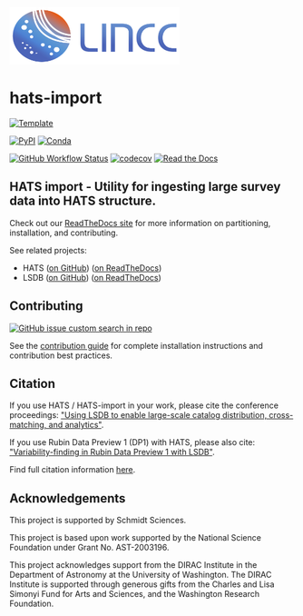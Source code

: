 <img src="https://github.com/astronomy-commons/lsdb/blob/main/docs/lincc-logo.png?raw=true" width="300" height="100">

# hats-import

[![Template](https://img.shields.io/badge/Template-LINCC%20Frameworks%20Python%20Project%20Template-brightgreen)](https://lincc-ppt.readthedocs.io/en/stable/)

[![PyPI](https://img.shields.io/pypi/v/hats-import?color=blue&logo=pypi&logoColor=white)](https://pypi.org/project/hats-import/)
[![Conda](https://img.shields.io/conda/vn/conda-forge/hats-import.svg?color=blue&logo=condaforge&logoColor=white)](https://anaconda.org/conda-forge/hats-import)

[![GitHub Workflow Status](https://img.shields.io/github/actions/workflow/status/astronomy-commons/hats-import/smoke-test.yml)](https://github.com/astronomy-commons/hats-import/actions/workflows/smoke-test.yml)
[![codecov](https://codecov.io/gh/astronomy-commons/hats-import/branch/main/graph/badge.svg)](https://codecov.io/gh/astronomy-commons/hats-import)
[![Read the Docs](https://img.shields.io/readthedocs/hats-import)](https://hats-import.readthedocs.io/)

## HATS import - Utility for ingesting large survey data into HATS structure.

Check out our [ReadTheDocs site](https://hats-import.readthedocs.io/en/stable/)
for more information on partitioning, installation, and contributing.

See related projects:

* HATS ([on GitHub](https://github.com/astronomy-commons/hats))
  ([on ReadTheDocs](https://hats.readthedocs.io/en/stable/))
* LSDB ([on GitHub](https://github.com/astronomy-commons/lsdb)) 
  ([on ReadTheDocs](https://lsdb.readthedocs.io/en/stable/))

## Contributing

[![GitHub issue custom search in repo](https://img.shields.io/github/issues-search/astronomy-commons/hats-import?color=purple&label=Good%20first%20issues&query=is%3Aopen%20label%3A%22good%20first%20issue%22)](https://github.com/astronomy-commons/hats-import/issues?q=is%3Aissue+is%3Aopen+label%3A%22good+first+issue%22)

See the [contribution guide](https://hats-import.readthedocs.io/en/stable/guide/contributing.html)
for complete installation instructions and contribution best practices.

## Citation

If you use HATS / HATS-import in your work, please cite the conference proceedings: 
["Using LSDB to enable large-scale catalog distribution, cross-matching, and analytics"](https://ui.adsabs.harvard.edu/abs/2025arXiv250102103C). 

If you use Rubin Data Preview 1 (DP1) with HATS, please also cite: ["Variability-finding in Rubin Data Preview 1 with LSDB"](https://ui.adsabs.harvard.edu/abs/2025arXiv250623955M).

Find full citation information [here](./CITATION.bib).

## Acknowledgements

This project is supported by Schmidt Sciences.

This project is based upon work supported by the National Science Foundation
under Grant No. AST-2003196.

This project acknowledges support from the DIRAC Institute in the Department of 
Astronomy at the University of Washington. The DIRAC Institute is supported 
through generous gifts from the Charles and Lisa Simonyi Fund for Arts and 
Sciences, and the Washington Research Foundation.
